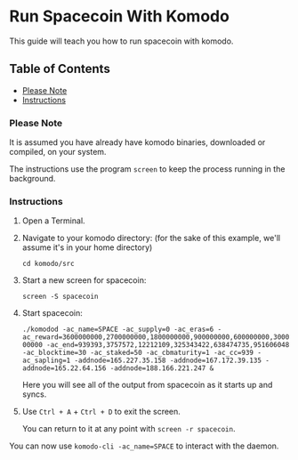# Run Spacecoin With Komodo

This guide will teach you how to run spacecoin with komodo.

## Table of Contents

  - [Please Note](#Please-Note)
  - [Instructions](#Instructions)

### Please Note

It is assumed you have already have komodo binaries, downloaded or compiled, on your system.

The instructions use the program `screen` to keep the process running in the background.

### Instructions

1. Open a Terminal.

2. Navigate to your komodo directory: (for the sake of this example, we'll assume it's in your home directory)

    `cd komodo/src`

3. Start a new screen for spacecoin:

    `screen -S spacecoin`

4. Start spacecoin:

    `./komodod -ac_name=SPACE -ac_supply=0 -ac_eras=6 -ac_reward=3600000000,2700000000,1800000000,900000000,600000000,300000000 -ac_end=939393,3757572,12212109,325343422,638474735,951606048 -ac_blocktime=30 -ac_staked=50 -ac_cbmaturity=1 -ac_cc=939 -ac_sapling=1 -addnode=165.227.35.158 -addnode=167.172.39.135 -addnode=165.22.64.156 -addnode=188.166.221.247 &`

    Here you will see all of the output from spacecoin as it starts up and syncs.

5. Use `Ctrl + A` + `Ctrl + D` to exit the screen.

    You can return to it at any point with `screen -r spacecoin`.

You can now use `komodo-cli -ac_name=SPACE` to interact with the daemon.
